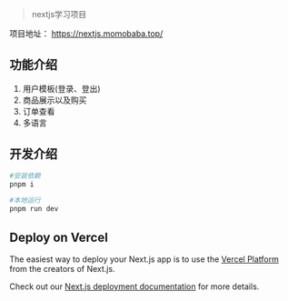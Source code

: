 > nextjs学习项目

项目地址： https://nextjs.momobaba.top/

## 功能介绍
1. 用户模板(登录、登出)
2. 商品展示以及购买
3. 订单查看
4. 多语言

## 开发介绍

```bash
#安装依赖
pnpm i

#本地运行
pnpm run dev
```

## Deploy on Vercel

The easiest way to deploy your Next.js app is to use the [Vercel Platform](https://vercel.com/new?utm_medium=default-template&filter=next.js&utm_source=create-next-app&utm_campaign=create-next-app-readme) from the creators of Next.js.

Check out our [Next.js deployment documentation](https://nextjs.org/docs/deployment) for more details.

